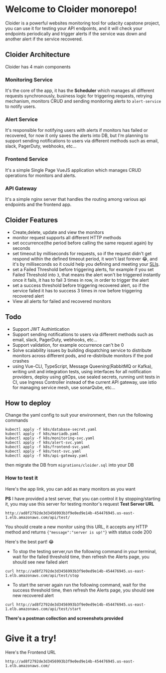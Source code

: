 # Welcome to Cloider monorepo!
Cloider is a powerful websites monitoring tool for udacity capstone project, you can use it for testing your API endpoints, and it will check your endpoints periodically and trigger alerts if the service was down and another alert if the service recovered.

## Cloider Architecture
Cloider has 4 main components
### Monitoring Service
It's the core of the app, it has the **Scheduler** which manages all different requests synchronously, business logic for triggering requests, retrying mechanism, monitors CRUD and sending monitoring alerts to `alert-service` to notify users.

### Alert Service
It's responsible for notifying users with alerts if monitors has failed or recovered, for now it only saves the alerts into DB, but I'm planning to support sending notifications to users via different methods such as email, slack, PagerDuty, webhooks, etc...

### Frontend Service
It's a simple Single Page VueJS application which manages CRUD operations for monitors and alerts.

### API Gateway
It's a simple nginx server that handles the routing among various api endpoints and the frontend app.

## Cloider Features
- Create,delete, update and view the monitors
- monitor request supports all different HTTP methods
- set occurrence(the period before calling the same request again) by seconds
- set timeout by milliseconds for requests, so if the request didn't get respond within the defined timeout period, it won't last forever :joy:, and it's by milliseconds so it could help you defining and meeting your [SLIs](https://landing.google.com/sre/sre-book/chapters/service-level-objectives/).
- set a Failed Threshold before triggering alerts, for example if you set Failed Threshold into `3`, that means the alert won't be triggered instantly once it fails, it has to fail 3 times in row, in order to trigger the alert
- set a success threshold before triggering recovered alert, so if the service failed it has to success 3 times in row before triggering recovered alert
- View all alerts for failed and recovered monitors
## Todo
- Support JWT Authintication
- Support sending notifications to users via different methods such as email, slack, PagerDuty, webhooks, etc...
- Support validation, for example occurrence can't be 0
- Solve scalability issues by building dispatching service to distribute monitors across different pods, and re-distribute monitors if the pod crashes
- using Vue-CLI, TypeScript, Message Queening(RabbitMQ or Kafka), writing unit and integration tests, using interfaces for all notification providers, deploy using gitOps, use sealed secrets, running unit tests in CI, use Ingress Controller instead of the current API gateway, use istio for managing service mesh, use sonarQube, etc...
## How to deploy
Change the yaml config to suit your environment, then run the following commands
```
kubectl apply -f k8s/database-secret.yaml
kubectl apply -f k8s/mariadb.yaml
kubectl apply -f k8s/monitoring-svc.yaml
kubectl apply -f k8s/alert-svc.yaml
kubectl apply -f k8s/frontend-svc.yaml
kubectl apply -f k8s/test-svc.yaml
kubectl apply -f k8s/api-gateway.yaml
```
then migrate the DB from `migrations/cloider.sql` into your DB
### How to test it
Here's the app link, you can add as many monitors as you want

**PS** I have provided a test server, that you can control it by stopping/starting it, you may use this server for testing monitor's request
**Test Server URL** 
```
http://ad8f2792de3d3456993b3f9e0ed9e14b-454476945.us-east-1.elb.amazonaws.com/api/test/
```

You should create a new monitor using this URL, it accepts any HTTP method and returns `{"message":"server is up!"}` with status code 200

Here's the best part! :joy:

- To stop the testing server,run the following command in your terminal, wait for the failed threshold time, then refresh the Alerts page, you should see new failed alert
```
curl http://ad8f2792de3d3456993b3f9e0ed9e14b-454476945.us-east-1.elb.amazonaws.com/api/test/stop
```

- To start the server again run the following command, wait for the success threshold time, then refresh the Alerts page, you should see new recovered alert
```
curl http://ad8f2792de3d3456993b3f9e0ed9e14b-454476945.us-east-1.elb.amazonaws.com/api/test/start
```


**There's a postman collection and screenshots provided**


# Give it a try!
Here's the Frontend URL
```
http://ad8f2792de3d3456993b3f9e0ed9e14b-454476945.us-east-1.elb.amazonaws.com/
```